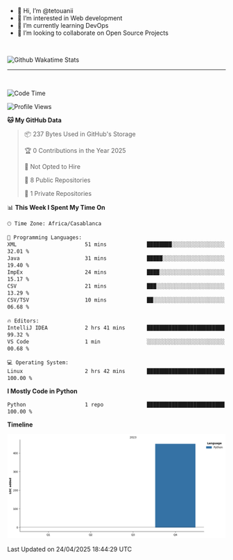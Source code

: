 - 👋 Hi, I’m @tetouanii
- 👀 I’m interested in Web development
- 🌱 I’m currently learning DevOps
- 💞️ I’m looking to collaborate on Open Source Projects

<br/>


![Github Wakatime Stats](https://github-readme-stats.vercel.app/api/wakatime/?username=@walidbosso&layout=compact&&theme=default&link="https://www.github.com/USERNAME/") 

--- 

<br/>


  
<!--START_SECTION:waka-->
![Code Time](http://img.shields.io/badge/Code%20Time-360%20hrs%2029%20mins-blue)

![Profile Views](http://img.shields.io/badge/Profile%20Views-0-blue)

**🐱 My GitHub Data** 

> 📦 237 Bytes Used in GitHub's Storage 
 > 
> 🏆 0 Contributions in the Year 2025
 > 
> 🚫 Not Opted to Hire
 > 
> 📜 8 Public Repositories 
 > 
> 🔑 1 Private Repositories 
 > 
📊 **This Week I Spent My Time On** 

```text
🕑︎ Time Zone: Africa/Casablanca

💬 Programming Languages: 
XML                      51 mins             ████████░░░░░░░░░░░░░░░░░   32.01 % 
Java                     31 mins             █████░░░░░░░░░░░░░░░░░░░░   19.40 % 
ImpEx                    24 mins             ████░░░░░░░░░░░░░░░░░░░░░   15.17 % 
CSV                      21 mins             ███░░░░░░░░░░░░░░░░░░░░░░   13.29 % 
CSV/TSV                  10 mins             ██░░░░░░░░░░░░░░░░░░░░░░░   06.68 % 

🔥 Editors: 
IntelliJ IDEA            2 hrs 41 mins       █████████████████████████   99.32 % 
VS Code                  1 min               ░░░░░░░░░░░░░░░░░░░░░░░░░   00.68 % 

💻 Operating System: 
Linux                    2 hrs 42 mins       █████████████████████████   100.00 % 
```

**I Mostly Code in Python** 

```text
Python                   1 repo              █████████████████████████   100.00 % 
```



**Timeline**

![Lines of Code chart](https://raw.githubusercontent.com/tetouanii/tetouanii/main/assets/bar_graph.png)


 Last Updated on 24/04/2025 18:44:29 UTC
<!--END_SECTION:waka-->
